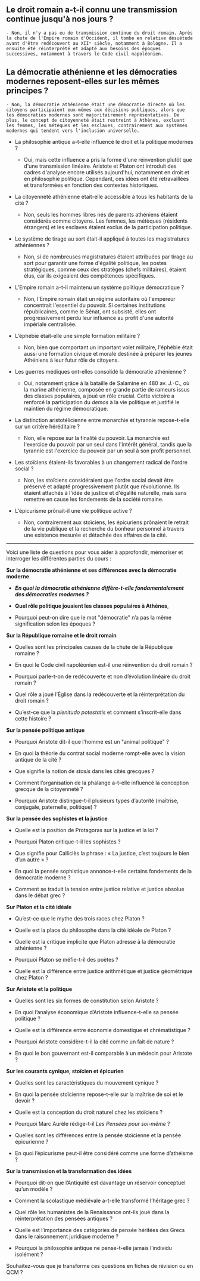 ## Le droit romain a-t-il connu une transmission continue jusqu'à nos jours ?
    
    - Non, il n'y a pas eu de transmission continue du droit romain. Après la chute de l'Empire romain d'Occident, il tombe en relative désuétude avant d'être redécouvert au XIIᵉ siècle, notamment à Bologne. Il a ensuite été réinterprété et adapté aux besoins des époques successives, notamment à travers le Code civil napoléonien.

## La démocratie athénienne et les démocraties modernes reposent-elles sur les mêmes principes ?
    
    - Non, la démocratie athénienne était une démocratie directe où les citoyens participaient eux-mêmes aux décisions publiques, alors que les démocraties modernes sont majoritairement représentatives. De plus, le concept de citoyenneté était restreint à Athènes, excluant les femmes, les métèques et les esclaves, contrairement aux systèmes modernes qui tendent vers l'inclusion universelle.


- La philosophie antique a-t-elle influencé le droit et la politique modernes ?
    
    - Oui, mais cette influence a pris la forme d'une réinvention plutôt que d'une transmission linéaire. Aristote et Platon ont introduit des cadres d'analyse encore utilisés aujourd'hui, notamment en droit et en philosophie politique. Cependant, ces idées ont été retravaillées et transformées en fonction des contextes historiques.
- La citoyenneté athénienne était-elle accessible à tous les habitants de la cité ?
    
    - Non, seuls les hommes libres nés de parents athéniens étaient considérés comme citoyens. Les femmes, les métèques (résidents étrangers) et les esclaves étaient exclus de la participation politique.
- Le système de tirage au sort était-il appliqué à toutes les magistratures athéniennes ?
    
    - Non, si de nombreuses magistratures étaient attribuées par tirage au sort pour garantir une forme d'égalité politique, les postes stratégiques, comme ceux des stratèges (chefs militaires), étaient élus, car ils exigeaient des compétences spécifiques.
- L'Empire romain a-t-il maintenu un système politique démocratique ?
    
    - Non, l'Empire romain était un régime autoritaire où l'empereur concentrait l'essentiel du pouvoir. Si certaines institutions républicaines, comme le Sénat, ont subsisté, elles ont progressivement perdu leur influence au profit d'une autorité impériale centralisée.
- L'éphébie était-elle une simple formation militaire ?
    
    - Non, bien que comportant un important volet militaire, l'éphébie était aussi une formation civique et morale destinée à préparer les jeunes Athéniens à leur futur rôle de citoyens.
- Les guerres médiques ont-elles consolidé la démocratie athénienne ?
    
    - Oui, notamment grâce à la bataille de Salamine en 480 av. J.-C., où la marine athénienne, composée en grande partie de rameurs issus des classes populaires, a joué un rôle crucial. Cette victoire a renforcé la participation du _demos_ à la vie politique et justifié le maintien du régime démocratique.
- La distinction aristotélicienne entre monarchie et tyrannie repose-t-elle sur un critère héréditaire ?
    
    - Non, elle repose sur la finalité du pouvoir. La monarchie est l'exercice du pouvoir par un seul dans l'intérêt général, tandis que la tyrannie est l'exercice du pouvoir par un seul à son profit personnel.
- Les stoïciens étaient-ils favorables à un changement radical de l'ordre social ?
    
    - Non, les stoïciens considéraient que l'ordre social devait être préservé et adapté progressivement plutôt que révolutionné. Ils étaient attachés à l'idée de justice et d'égalité naturelle, mais sans remettre en cause les fondements de la société romaine.
- L'épicurisme prônait-il une vie politique active ?
    
    - Non, contrairement aux stoïciens, les épicuriens prônaient le retrait de la vie publique et la recherche du bonheur personnel à travers une existence mesurée et détachée des affaires de la cité.

---
Voici une liste de questions pour vous aider à approfondir, mémoriser et interroger les différentes parties du cours :

**Sur la démocratie athénienne et ses différences avec la démocratie moderne**

    
- ***En quoi la démocratie athénienne diffère-t-elle fondamentalement des démocraties modernes ?***
    
- **Quel rôle politique jouaient les classes populaires à Athènes**,
    
- Pourquoi peut-on dire que le mot "démocratie" n’a pas la même signification selon les époques ?

    

**Sur la République romaine et le droit romain**

- Quelles sont les principales causes de la chute de la République romaine ?
    
- En quoi le Code civil napoléonien est-il une réinvention du droit romain ?
    
- Pourquoi parle-t-on de redécouverte et non d’évolution linéaire du droit romain ?
    
- Quel rôle a joué l’Église dans la redécouverte et la réinterprétation du droit romain ?
    
- Qu’est-ce que la _plenitudo potestatis_ et comment s’inscrit-elle dans cette histoire ?
    

**Sur la pensée politique antique**

- Pourquoi Aristote dit-il que l’homme est un "animal politique" ?
    
- En quoi la théorie du contrat social moderne rompt-elle avec la vision antique de la cité ?
    
- Que signifie la notion de _stasis_ dans les cités grecques ?
    
- Comment l’organisation de la phalange a-t-elle influencé la conception grecque de la citoyenneté ?
    
- Pourquoi Aristote distingue-t-il plusieurs types d’autorité (maîtrise, conjugale, paternelle, politique) ?
    

**Sur la pensée des sophistes et la justice**

- Quelle est la position de Protagoras sur la justice et la loi ?
    
- Pourquoi Platon critique-t-il les sophistes ?
    
- Que signifie pour Calliclès la phrase : « La justice, c’est toujours le bien d’un autre » ?
    
- En quoi la pensée sophistique annonce-t-elle certains fondements de la démocratie moderne ?
    
- Comment se traduit la tension entre justice relative et justice absolue dans le débat grec ?
    

**Sur Platon et la cité idéale**

- Qu’est-ce que le mythe des trois races chez Platon ?
    
- Quelle est la place du philosophe dans la cité idéale de Platon ?
    
- Quelle est la critique implicite que Platon adresse à la démocratie athénienne ?
    
- Pourquoi Platon se méfie-t-il des poètes ?
    
- Quelle est la différence entre justice arithmétique et justice géométrique chez Platon ?
    

**Sur Aristote et la politique**

- Quelles sont les six formes de constitution selon Aristote ?
    
- En quoi l’analyse économique d’Aristote influence-t-elle sa pensée politique ?
    
- Quelle est la différence entre économie domestique et chrématistique ?
    
- Pourquoi Aristote considère-t-il la cité comme un fait de nature ?
    
- En quoi le bon gouvernant est-il comparable à un médecin pour Aristote ?
    

**Sur les courants cynique, stoïcien et épicurien**

- Quelles sont les caractéristiques du mouvement cynique ?
    
- En quoi la pensée stoïcienne repose-t-elle sur la maîtrise de soi et le devoir ?
    
- Quelle est la conception du droit naturel chez les stoïciens ?
    
- Pourquoi Marc Aurèle rédige-t-il _Les Pensées pour soi-même_ ?
    
- Quelles sont les différences entre la pensée stoïcienne et la pensée épicurienne ?
    
- En quoi l’épicurisme peut-il être considéré comme une forme d’athéisme ?
    

**Sur la transmission et la transformation des idées**

- Pourquoi dit-on que l’Antiquité est davantage un réservoir conceptuel qu’un modèle ?
    
- Comment la scolastique médiévale a-t-elle transformé l’héritage grec ?
    
- Quel rôle les humanistes de la Renaissance ont-ils joué dans la réinterprétation des pensées antiques ?
    
- Quelle est l’importance des catégories de pensée héritées des Grecs dans le raisonnement juridique moderne ?
    
- Pourquoi la philosophie antique ne pense-t-elle jamais l’individu isolément ?
    

Souhaitez-vous que je transforme ces questions en fiches de révision ou en QCM ?